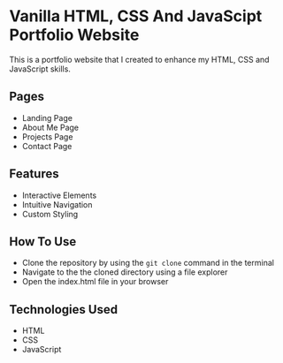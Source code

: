 # Vanilla HTML, CSS And JavaScipt Portfolio Website
This is a portfolio website that I created to enhance my HTML, CSS and JavaScript skills.

## Pages
- Landing Page
- About Me Page
- Projects Page
- Contact Page

## Features
- Interactive Elements
- Intuitive Navigation
- Custom Styling

## How To Use
- Clone the repository by using the `git clone` command in the terminal
- Navigate to the the cloned directory using a file explorer
- Open the index.html file in your browser

## Technologies Used
- HTML
- CSS
- JavaScript


